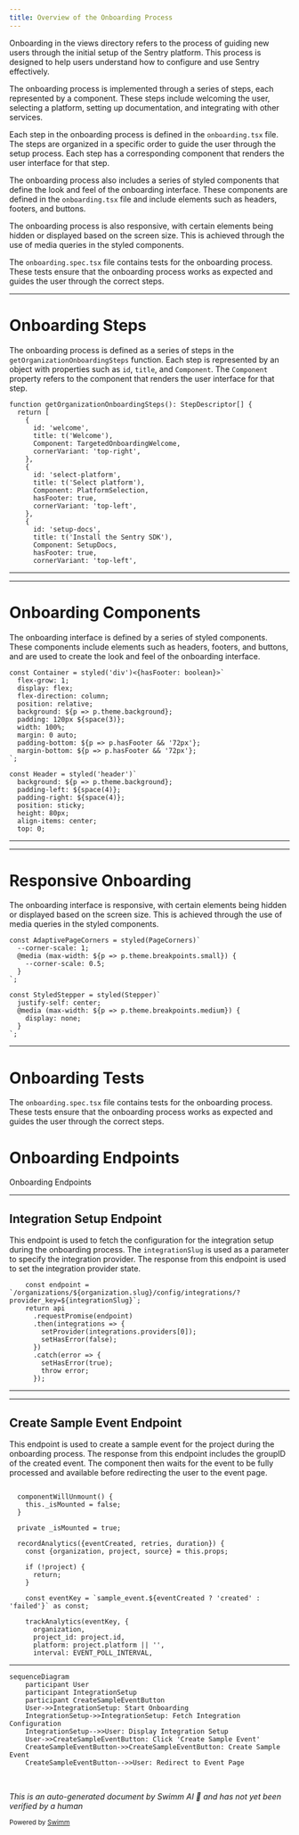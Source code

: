 ```yaml
---
title: Overview of the Onboarding Process
---
```

Onboarding in the views directory refers to the process of guiding new users through the initial setup of the Sentry platform. This process is designed to help users understand how to configure and use Sentry effectively.

The onboarding process is implemented through a series of steps, each represented by a component. These steps include welcoming the user, selecting a platform, setting up documentation, and integrating with other services.

Each step in the onboarding process is defined in the `onboarding.tsx` file. The steps are organized in a specific order to guide the user through the setup process. Each step has a corresponding component that renders the user interface for that step.

The onboarding process also includes a series of styled components that define the look and feel of the onboarding interface. These components are defined in the `onboarding.tsx` file and include elements such as headers, footers, and buttons.

The onboarding process is also responsive, with certain elements being hidden or displayed based on the screen size. This is achieved through the use of media queries in the styled components.

The `onboarding.spec.tsx` file contains tests for the onboarding process. These tests ensure that the onboarding process works as expected and guides the user through the correct steps.

<SwmSnippet path="/static/app/views/onboarding/onboarding.tsx" line="46">

---

# Onboarding Steps

The onboarding process is defined as a series of steps in the `getOrganizationOnboardingSteps` function. Each step is represented by an object with properties such as `id`, `title`, and `Component`. The `Component` property refers to the component that renders the user interface for that step.

```tsx
function getOrganizationOnboardingSteps(): StepDescriptor[] {
  return [
    {
      id: 'welcome',
      title: t('Welcome'),
      Component: TargetedOnboardingWelcome,
      cornerVariant: 'top-right',
    },
    {
      id: 'select-platform',
      title: t('Select platform'),
      Component: PlatformSelection,
      hasFooter: true,
      cornerVariant: 'top-left',
    },
    {
      id: 'setup-docs',
      title: t('Install the Sentry SDK'),
      Component: SetupDocs,
      hasFooter: true,
      cornerVariant: 'top-left',
```

---

</SwmSnippet>

<SwmSnippet path="/static/app/views/onboarding/onboarding.tsx" line="439">

---

# Onboarding Components

The onboarding interface is defined by a series of styled components. These components include elements such as headers, footers, and buttons, and are used to create the look and feel of the onboarding interface.

```tsx
const Container = styled('div')<{hasFooter: boolean}>`
  flex-grow: 1;
  display: flex;
  flex-direction: column;
  position: relative;
  background: ${p => p.theme.background};
  padding: 120px ${space(3)};
  width: 100%;
  margin: 0 auto;
  padding-bottom: ${p => p.hasFooter && '72px'};
  margin-bottom: ${p => p.hasFooter && '72px'};
`;

const Header = styled('header')`
  background: ${p => p.theme.background};
  padding-left: ${space(4)};
  padding-right: ${space(4)};
  position: sticky;
  height: 80px;
  align-items: center;
  top: 0;
```

---

</SwmSnippet>

<SwmSnippet path="/static/app/views/onboarding/onboarding.tsx" line="506">

---

# Responsive Onboarding

The onboarding interface is responsive, with certain elements being hidden or displayed based on the screen size. This is achieved through the use of media queries in the styled components.

```tsx
const AdaptivePageCorners = styled(PageCorners)`
  --corner-scale: 1;
  @media (max-width: ${p => p.theme.breakpoints.small}) {
    --corner-scale: 0.5;
  }
`;

const StyledStepper = styled(Stepper)`
  justify-self: center;
  @media (max-width: ${p => p.theme.breakpoints.medium}) {
    display: none;
  }
`;
```

---

</SwmSnippet>

# Onboarding Tests

The `onboarding.spec.tsx` file contains tests for the onboarding process. These tests ensure that the onboarding process works as expected and guides the user through the correct steps.

# Onboarding Endpoints

Onboarding Endpoints

<SwmSnippet path="/static/app/views/onboarding/integrationSetup.tsx" line="47">

---

## Integration Setup Endpoint

This endpoint is used to fetch the configuration for the integration setup during the onboarding process. The `integrationSlug` is used as a parameter to specify the integration provider. The response from this endpoint is used to set the integration provider state.

```tsx
    const endpoint = `/organizations/${organization.slug}/config/integrations/?provider_key=${integrationSlug}`;
    return api
      .requestPromise(endpoint)
      .then(integrations => {
        setProvider(integrations.providers[0]);
        setHasError(false);
      })
      .catch(error => {
        setHasError(true);
        throw error;
      });
```

---

</SwmSnippet>

<SwmSnippet path="/static/app/views/onboarding/createSampleEventButton.tsx" line="78">

---

## Create Sample Event Endpoint

This endpoint is used to create a sample event for the project during the onboarding process. The response from this endpoint includes the groupID of the created event. The component then waits for the event to be fully processed and available before redirecting the user to the event page.

```tsx

  componentWillUnmount() {
    this._isMounted = false;
  }

  private _isMounted = true;

  recordAnalytics({eventCreated, retries, duration}) {
    const {organization, project, source} = this.props;

    if (!project) {
      return;
    }

    const eventKey = `sample_event.${eventCreated ? 'created' : 'failed'}` as const;

    trackAnalytics(eventKey, {
      organization,
      project_id: project.id,
      platform: project.platform || '',
      interval: EVENT_POLL_INTERVAL,
```

---

</SwmSnippet>

```mermaid
sequenceDiagram
    participant User
    participant IntegrationSetup
    participant CreateSampleEventButton
    User->>IntegrationSetup: Start Onboarding
    IntegrationSetup->>IntegrationSetup: Fetch Integration Configuration
    IntegrationSetup-->>User: Display Integration Setup
    User->>CreateSampleEventButton: Click 'Create Sample Event'
    CreateSampleEventButton->>CreateSampleEventButton: Create Sample Event
    CreateSampleEventButton-->>User: Redirect to Event Page
```

&nbsp;

*This is an auto-generated document by Swimm AI 🌊 and has not yet been verified by a human*

<SwmMeta version="3.0.0" repo-id="Z2l0aHViJTNBJTNBc2VudHJ5LWRlbW8lM0ElM0FTd2ltbS1EZW1v" repo-name="sentry-demo" doc-type="overview"><sup>Powered by [Swimm](/)</sup></SwmMeta>
